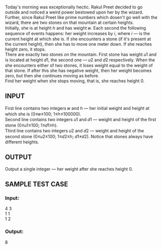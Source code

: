 
Today's morning was exceptionally hectic. Rakul Preet decided to go outside and noticed a weird power bestowed upon her by the wizard. Further, since Rakul Preet like prime numbers which dosen't go well with the wizard, there are two stones on that mountain at certain heights.
</br>
Initially, she is at height ℎ and has weight 𝑤. Each second the following sequence of events happens: her weight increases by 𝑖, where 𝑖 — is the current height at which she is. If she encounters a stone (if it's present at the current height), then she has to move one meter down. If she reaches height zero, it stops.
</br>
There are exactly two stones on the mountain. First stone has weight 𝑢1 and is located at height 𝑑1, the second one — 𝑢2 and 𝑑2 respectively. When the she encounters either of two stones, it loses weight equal to the weight of that stone. If after this she has negative weight, then her weight becomes zero, but then she continues moving as before.
</br>
Find her weight when she stops moving, that is, she reaches height 0.
</br>
## INPUT

First line contains two integers 𝑤 and ℎ — her initial weight and height at which she is (0≤𝑤≤100; 1≤ℎ≤100000).
</br>
Second line contains two integers 𝑢1 and 𝑑1 — weight and height of the first stone (0≤𝑢1≤100; 1≤𝑑1≤ℎ).
</br>
Third line contains two integers 𝑢2 and 𝑑2 — weight and height of the second stone (0≤𝑢2≤100; 1≤𝑑2≤ℎ; 𝑑1≠𝑑2). Notice that stones always have different heights.
</br>
## OUTPUT

Output a single integer — her weight after she reaches height 0.
</br>
## SAMPLE TEST CASE

### Input:
4 3</br>
1 1</br>
1 2</br>

### Output:
8</br>
